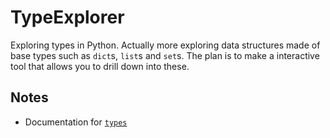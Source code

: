 # TypeExplorer

Exploring types in Python. Actually more exploring data structures made of base types such as `dict`s, `list`s and `set`s. The plan is to make a interactive tool that allows you to drill down into these.


## Notes

- Documentation for [`types`](https://docs.python.org/2/library/types.html#module-types)